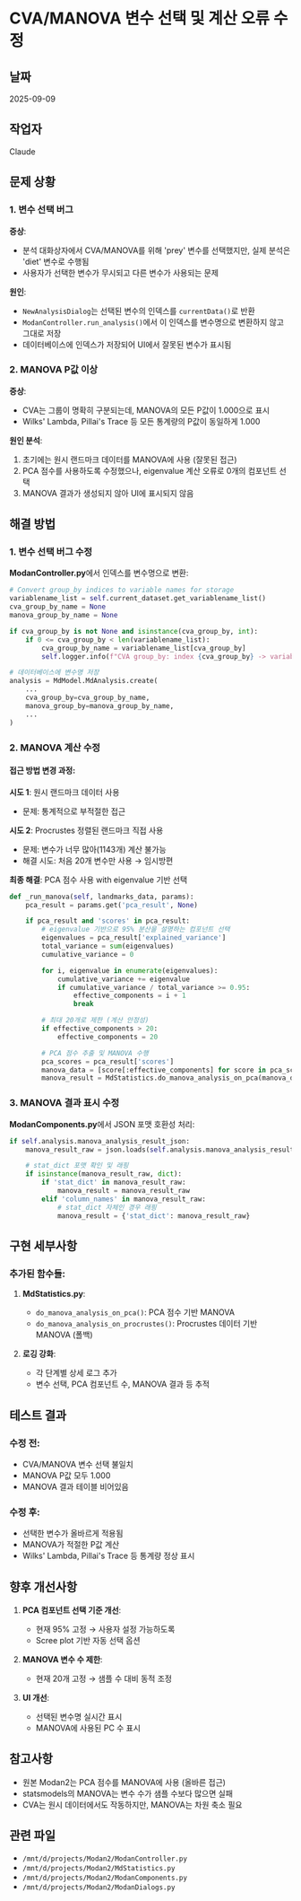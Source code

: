 # CVA/MANOVA 변수 선택 및 계산 오류 수정

## 날짜
2025-09-09

## 작업자
Claude

## 문제 상황

### 1. 변수 선택 버그
**증상**:
- 분석 대화상자에서 CVA/MANOVA를 위해 'prey' 변수를 선택했지만, 실제 분석은 'diet' 변수로 수행됨
- 사용자가 선택한 변수가 무시되고 다른 변수가 사용되는 문제

**원인**:
- `NewAnalysisDialog`는 선택된 변수의 인덱스를 `currentData()`로 반환
- `ModanController.run_analysis()`에서 이 인덱스를 변수명으로 변환하지 않고 그대로 저장
- 데이터베이스에 인덱스가 저장되어 UI에서 잘못된 변수가 표시됨

### 2. MANOVA P값 이상
**증상**:
- CVA는 그룹이 명확히 구분되는데, MANOVA의 모든 P값이 1.000으로 표시
- Wilks' Lambda, Pillai's Trace 등 모든 통계량의 P값이 동일하게 1.000

**원인 분석**:
1. 초기에는 원시 랜드마크 데이터를 MANOVA에 사용 (잘못된 접근)
2. PCA 점수를 사용하도록 수정했으나, eigenvalue 계산 오류로 0개의 컴포넌트 선택
3. MANOVA 결과가 생성되지 않아 UI에 표시되지 않음

## 해결 방법

### 1. 변수 선택 버그 수정

**ModanController.py**에서 인덱스를 변수명으로 변환:

```python
# Convert group_by indices to variable names for storage
variablename_list = self.current_dataset.get_variablename_list()
cva_group_by_name = None
manova_group_by_name = None

if cva_group_by is not None and isinstance(cva_group_by, int):
    if 0 <= cva_group_by < len(variablename_list):
        cva_group_by_name = variablename_list[cva_group_by]
        self.logger.info(f"CVA group_by: index {cva_group_by} -> variable '{cva_group_by_name}'")

# 데이터베이스에 변수명 저장
analysis = MdModel.MdAnalysis.create(
    ...
    cva_group_by=cva_group_by_name,
    manova_group_by=manova_group_by_name,
    ...
)
```

### 2. MANOVA 계산 수정

#### 접근 방법 변경 과정:

**시도 1**: 원시 랜드마크 데이터 사용
- 문제: 통계적으로 부적절한 접근

**시도 2**: Procrustes 정렬된 랜드마크 직접 사용
- 문제: 변수가 너무 많아(1143개) 계산 불가능
- 해결 시도: 처음 20개 변수만 사용 → 임시방편

**최종 해결**: PCA 점수 사용 with eigenvalue 기반 선택
```python
def _run_manova(self, landmarks_data, params):
    pca_result = params.get('pca_result', None)

    if pca_result and 'scores' in pca_result:
        # eigenvalue 기반으로 95% 분산을 설명하는 컴포넌트 선택
        eigenvalues = pca_result['explained_variance']
        total_variance = sum(eigenvalues)
        cumulative_variance = 0

        for i, eigenvalue in enumerate(eigenvalues):
            cumulative_variance += eigenvalue
            if cumulative_variance / total_variance >= 0.95:
                effective_components = i + 1
                break

        # 최대 20개로 제한 (계산 안정성)
        if effective_components > 20:
            effective_components = 20

        # PCA 점수 추출 및 MANOVA 수행
        pca_scores = pca_result['scores']
        manova_data = [score[:effective_components] for score in pca_scores]
        manova_result = MdStatistics.do_manova_analysis_on_pca(manova_data, groups)
```

### 3. MANOVA 결과 표시 수정

**ModanComponents.py**에서 JSON 포맷 호환성 처리:

```python
if self.analysis.manova_analysis_result_json:
    manova_result_raw = json.loads(self.analysis.manova_analysis_result_json)

    # stat_dict 포맷 확인 및 래핑
    if isinstance(manova_result_raw, dict):
        if 'stat_dict' in manova_result_raw:
            manova_result = manova_result_raw
        elif 'column_names' in manova_result_raw:
            # stat_dict 자체인 경우 래핑
            manova_result = {'stat_dict': manova_result_raw}
```

## 구현 세부사항

### 추가된 함수들:

1. **MdStatistics.py**:
   - `do_manova_analysis_on_pca()`: PCA 점수 기반 MANOVA
   - `do_manova_analysis_on_procrustes()`: Procrustes 데이터 기반 MANOVA (폴백)

2. **로깅 강화**:
   - 각 단계별 상세 로그 추가
   - 변수 선택, PCA 컴포넌트 수, MANOVA 결과 등 추적

## 테스트 결과

### 수정 전:
- CVA/MANOVA 변수 선택 불일치
- MANOVA P값 모두 1.000
- MANOVA 결과 테이블 비어있음

### 수정 후:
- 선택한 변수가 올바르게 적용됨
- MANOVA가 적절한 P값 계산
- Wilks' Lambda, Pillai's Trace 등 통계량 정상 표시

## 향후 개선사항

1. **PCA 컴포넌트 선택 기준 개선**:
   - 현재 95% 고정 → 사용자 설정 가능하도록
   - Scree plot 기반 자동 선택 옵션

2. **MANOVA 변수 수 제한**:
   - 현재 20개 고정 → 샘플 수 대비 동적 조정

3. **UI 개선**:
   - 선택된 변수명 실시간 표시
   - MANOVA에 사용된 PC 수 표시

## 참고사항

- 원본 Modan2는 PCA 점수를 MANOVA에 사용 (올바른 접근)
- statsmodels의 MANOVA는 변수 수가 샘플 수보다 많으면 실패
- CVA는 원시 데이터에서도 작동하지만, MANOVA는 차원 축소 필요

## 관련 파일
- `/mnt/d/projects/Modan2/ModanController.py`
- `/mnt/d/projects/Modan2/MdStatistics.py`
- `/mnt/d/projects/Modan2/ModanComponents.py`
- `/mnt/d/projects/Modan2/ModanDialogs.py`

